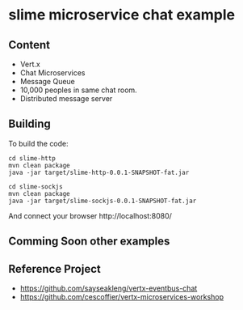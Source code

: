 # slime microservice chat example

## Content

 * Vert.x
 * Chat Microservices
 * Message Queue
 * 10,000 peoples in same chat room.
 * Distributed message server

## Building

To build the code:

    cd slime-http
    mvn clean package
    java -jar target/slime-http-0.0.1-SNAPSHOT-fat.jar
    
    cd slime-sockjs
    mvn clean package
    java -jar target/slime-sockjs-0.0.1-SNAPSHOT-fat.jar 

And connect your browser http://localhost:8080/

## Comming Soon other examples


## Reference Project
 - https://github.com/sayseakleng/vertx-eventbus-chat
 - https://github.com/cescoffier/vertx-microservices-workshop